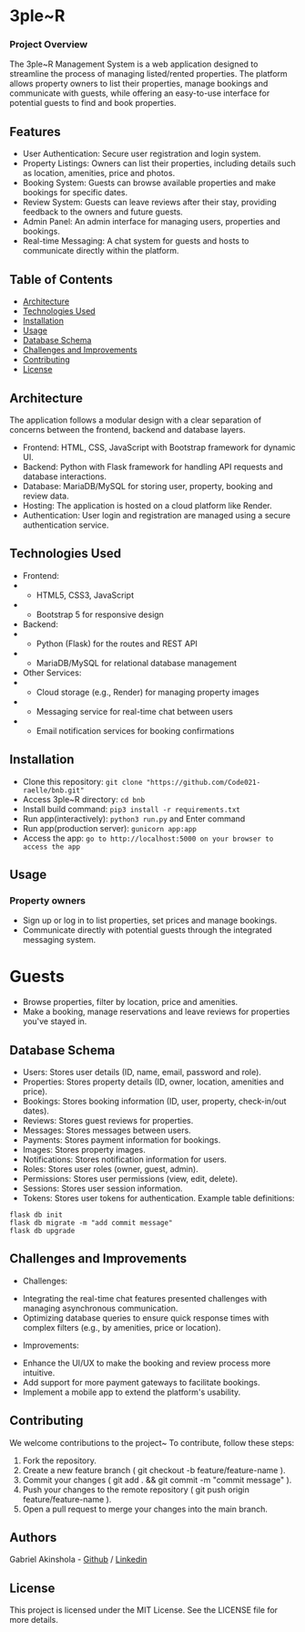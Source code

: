# 3ple~R

### Project Overview
The 3ple~R Management System is a web application designed to streamline the process of managing listed/rented properties. The platform allows property owners to list their properties, manage bookings and communicate with guests, while offering an easy-to-use interface for potential guests to find and book properties.

## Features
* User Authentication: Secure user registration and login system.
* Property Listings: Owners can list their properties, including details such as location, amenities, price and photos.
* Booking System: Guests can browse available properties and make bookings for specific dates.
* Review System: Guests can leave reviews after their stay, providing feedback to the owners and future guests.
* Admin Panel: An admin interface for managing users, properties and bookings.
* Real-time Messaging: A chat system for guests and hosts to communicate directly within the platform.

## Table of Contents
* [Architecture](#architecture)
* [Technologies Used](#technologies-used)
* [Installation](#installation)
* [Usage](#usage)
* [Database Schema](#database-schema)
* [Challenges and Improvements](#challenges-and-improvements)
* [Contributing](#contributing)
* [License](#license)

## Architecture
The application follows a modular design with a clear separation of concerns between the frontend, backend and database layers.
* Frontend: HTML, CSS, JavaScript with Bootstrap framework for dynamic UI.
* Backend: Python with Flask framework for handling API requests and database interactions.
* Database: MariaDB/MySQL for storing user, property, booking and review data.
* Hosting: The application is hosted on a cloud platform like Render.
* Authentication: User login and registration are managed using a secure authentication service.

## Technologies Used
* Frontend:
* * HTML5, CSS3, JavaScript
* * Bootstrap 5 for responsive design
* Backend:
* * Python (Flask) for the routes and REST API
* * MariaDB/MySQL for relational database management
* Other Services:
* * Cloud storage (e.g., Render) for managing property images
* * Messaging service for real-time chat between users
* * Email notification services for booking confirmations

## Installation
* Clone this repository: `git clone "https://github.com/Code021-raelle/bnb.git"`
* Access 3ple~R directory: `cd bnb`
* Install build command: `pip3 install -r requirements.txt`
* Run app(interactively): `python3 run.py` and Enter command
* Run app(production server): `gunicorn app:app`
* Access the app: `go to http://localhost:5000 on your browser to access the app`

## Usage
### Property owners
* Sign up or log in to list properties, set prices and manage bookings.
* Communicate directly with potential guests through the integrated messaging system.
# Guests
* Browse properties, filter by location, price and amenities.
* Make a booking, manage reservations and leave reviews for properties you've stayed in.

## Database Schema
* Users: Stores user details (ID, name, email, password and role).
* Properties: Stores property details (ID, owner, location, amenities and price).
* Bookings: Stores booking information (ID, user, property, check-in/out dates).
* Reviews: Stores guest reviews for properties.
* Messages: Stores messages between users.
* Payments: Stores payment information for bookings.
* Images: Stores property images.
* Notifications: Stores notification information for users.
* Roles: Stores user roles (owner, guest, admin).
* Permissions: Stores user permissions (view, edit, delete).
* Sessions: Stores user session information.
* Tokens: Stores user tokens for authentication.
Example table definitions:
```
flask db init
flask db migrate -m "add commit message"
flask db upgrade
```

## Challenges and Improvements
* Challenges:
+ Integrating the real-time chat features presented challenges with managing asynchronous communication.
+ Optimizing database queries to ensure quick response times with complex filters (e.g., by amenities, price or location).
* Improvements:
+ Enhance the UI/UX to make the booking and review process more intuitive.
+ Add support for more payment gateways to facilitate bookings.
+ Implement a mobile app to extend the platform's usability.

## Contributing
We welcome contributions to the project~ To contribute, follow these steps:
1. Fork the repository.
2. Create a new feature branch ( git checkout -b feature/feature-name ).
3. Commit your changes ( git add . && git commit -m "commit message" ).
4. Push your changes to the remote repository ( git push origin feature/feature-name ).
5. Open a pull request to merge your changes into the main branch.

## Authors
Gabriel Akinshola - [Github](https://github.com/Code021-raelle) / [Linkedin](https://www.linkedin.com/in/gabriel-akinshola)

## License
This project is licensed under the MIT License. See the LICENSE file for more details.